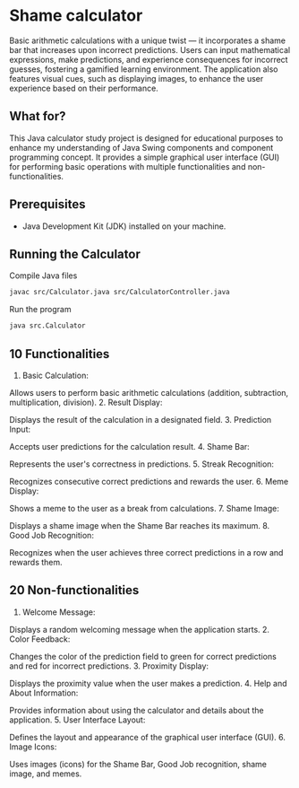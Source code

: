 # Shame calculator

Basic arithmetic calculations with a unique twist — it incorporates a shame bar that increases upon incorrect predictions. Users can input mathematical expressions, make predictions, and experience consequences for incorrect guesses, fostering a gamified learning environment. The application also features visual cues, such as displaying images, to enhance the user experience based on their performance.

## What for? 

This Java calculator study project is designed for educational purposes to enhance my understanding of Java Swing components and component programming concept. It provides a simple graphical user interface (GUI) for performing basic operations with multiple functionalities and non-functionalities.

## Prerequisites

- Java Development Kit (JDK) installed on your machine.

## Running the Calculator
Compile Java files
```bash
javac src/Calculator.java src/CalculatorController.java
```
Run the program
```bash
java src.Calculator
```

## 10 Functionalities
1. Basic Calculation:

Allows users to perform basic arithmetic calculations (addition, subtraction, multiplication, division).
2. Result Display:

Displays the result of the calculation in a designated field.
3. Prediction Input:

Accepts user predictions for the calculation result.
4. Shame Bar:

Represents the user's correctness in predictions.
5. Streak Recognition:

Recognizes consecutive correct predictions and rewards the user.
6. Meme Display:

Shows a meme to the user as a break from calculations.
7. Shame Image:

Displays a shame image when the Shame Bar reaches its maximum.
8. Good Job Recognition:

Recognizes when the user achieves three correct predictions in a row and rewards them.

## 20 Non-functionalities
1. Welcome Message:

Displays a random welcoming message when the application starts.
2. Color Feedback:

Changes the color of the prediction field to green for correct predictions and red for incorrect predictions.
3. Proximity Display:

Displays the proximity value when the user makes a prediction.
4. Help and About Information:

Provides information about using the calculator and details about the application.
5. User Interface Layout:

Defines the layout and appearance of the graphical user interface (GUI).
6. Image Icons:

Uses images (icons) for the Shame Bar, Good Job recognition, shame image, and memes.

